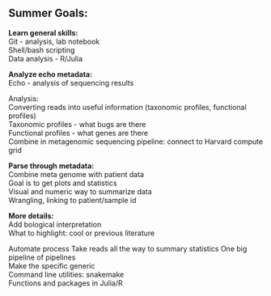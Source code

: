 ## Summer Goals:
**Learn general skills:**    
Git - analysis, lab notebook  
Shell/bash scripting  
Data analysis - R/Julia  

**Analyze echo metadata:**   
Echo - analysis of sequencing results

Analysis:  	
Converting reads into useful information (taxonomic profiles, functional profiles)  
Taxonomic profiles - what bugs are there  
Functional profiles - what genes are there  
Combine in metagenomic sequencing pipeline: connect to Harvard compute grid  

**Parse through metadata:**    
Combine meta genome with patient data  
Goal is to get plots and statistics  
Visual and numeric way to summarize data  
Wrangling, linking to patient/sample id  

**More details:**    
Add bological interpretation  
What to highlight: cool or previous literature  

Automate process 
Take reads all the way to summary statistics 
One big pipeline of pipelines  
Make the specific generic  
Command line utilities: snakemake  
Functions and packages in Julia/R  
